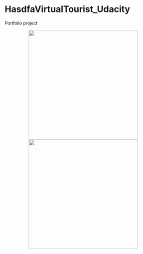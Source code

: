 # HasdfaVirtualTourist_Udacity
Portfolio project

<p align="center">
  <img src="https://lh3.googleusercontent.com/_sun10T5Pq55ZnwDLUpsW4nRm-SddEGcOp7FMl5Ff1BwhHG-OygYA8cHy2TgK3AO7wvuKAts5WurrpM=w2878-h1626" width="350"/>
  <img src="https://lh3.googleusercontent.com/mki5KKPpfxvCfov6nKUxoM5pB2yc5Te2M1r_bAAOB68DXLP7LFlWmdUXjTQ9ULKUgEoIiOHeRy1Y4Cs=w2878-h1626" width="350"/>
</p>
